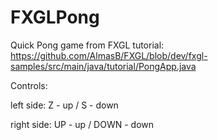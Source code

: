 # FXGLPong

Quick Pong game from FXGL tutorial: 
https://github.com/AlmasB/FXGL/blob/dev/fxgl-samples/src/main/java/tutorial/PongApp.java

Controls: 

left side: Z - up / S - down

right side: UP - up / DOWN - down
